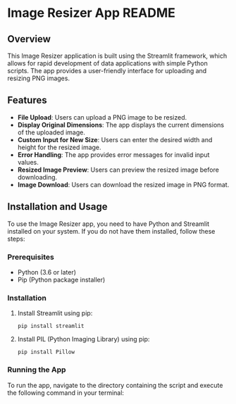 # Image Resizer App README

## Overview
This Image Resizer application is built using the Streamlit framework, which allows for rapid development of data applications with simple Python scripts. The app provides a user-friendly interface for uploading and resizing PNG images.

## Features
- **File Upload**: Users can upload a PNG image to be resized.
- **Display Original Dimensions**: The app displays the current dimensions of the uploaded image.
- **Custom Input for New Size**: Users can enter the desired width and height for the resized image.
- **Error Handling**: The app provides error messages for invalid input values.
- **Resized Image Preview**: Users can preview the resized image before downloading.
- **Image Download**: Users can download the resized image in PNG format.

## Installation and Usage
To use the Image Resizer app, you need to have Python and Streamlit installed on your system. If you do not have them installed, follow these steps:

### Prerequisites
- Python (3.6 or later)
- Pip (Python package installer)

### Installation
1. Install Streamlit using pip:
    ```
    pip install streamlit
    ```

2. Install PIL (Python Imaging Library) using pip:
    ```
    pip install Pillow
    ```

### Running the App
To run the app, navigate to the directory containing the script and execute the following command in your terminal:
